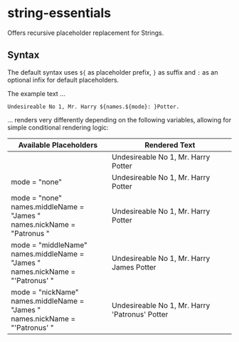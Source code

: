 # string-essentials

Offers recursive placeholder replacement for Strings.

## Syntax 

The default syntax uses `${` as placeholder prefix, `}` as suffix and `:` as an optional infix for default placeholders.

The example text ...

````text
Undesireable No 1, Mr. Harry ${names.${mode}: }Potter.
````

... renders very differently depending on the following variables, allowing for simple conditional rendering logic:

| Available Placeholders                                                               | Rendered Text                                  |
|--------------------------------------------------------------------------------------|------------------------------------------------|
|                                                                                      | Undesireable No 1, Mr. Harry Potter            |
| mode = "none"                                                                        | Undesireable No 1, Mr. Harry Potter            |
| mode = "none"<br>names.middleName = "James "<br>names.nickName = "Patronus "         | Undesireable No 1, Mr. Harry Potter            |
| mode = "middleName"<br>names.middleName = "James "<br>names.nickName = "'Patronus' " | Undesireable No 1, Mr. Harry James Potter      |
| mode = "nickName"<br>names.middleName = "James "<br>names.nickName = "'Patronus' "   | Undesireable No 1, Mr. Harry 'Patronus' Potter |

